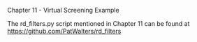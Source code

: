 Chapter 11 - Virtual Screening Example

The rd_filters.py script mentioned in Chapter 11 can be found at https://github.com/PatWalters/rd_filters
